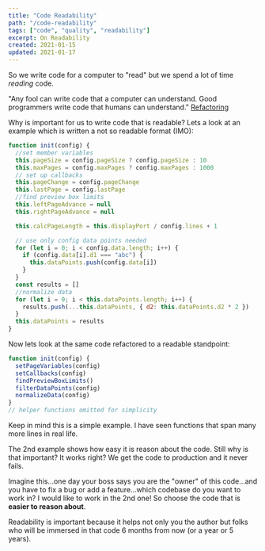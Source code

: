 ```yaml
---
title: "Code Readability"
path: "/code-readability"
tags: ["code", "quality", "readability"]
excerpt: On Readability
created: 2021-01-15
updated: 2021-01-17
---
```


So we write code for a computer to "read" but we spend a lot of time _reading_ code.

"Any fool can write code that a computer can understand. Good programmers write code that humans can understand." [Refactoring](https://www.amazon.com/Refactoring-Improving-Existing-Addison-Wesley-Signature/dp/0134757599/ref=sr_1_1?crid=3156HZVMBA6BK&dchild=1&keywords=refactoring+martin+fowler&qid=1610942888&sprefix=refactoring%2Caps%2C223&sr=8-1)

Why is important for us to write code that is readable? Lets a look at an example which is written a not so readable format (IMO):

```javascript
function init(config) {
  //set member variables
  this.pageSize = config.pageSize ? config.pageSize : 10
  this.maxPages = config.maxPages ? config.maxPages : 1000
  // set up callbacks
  this.pageChange = config.pageChange
  this.lastPage = config.lastPage
  //find preview box limits
  this.leftPageAdvance = null
  this.rightPageAdvance = null

  this.calcPageLength = this.displayPort / config.lines + 1

  // use only config data points needed
  for (let i = 0; i < config.data.length; i++) {
    if (config.data[i].d1 === "abc") {
      this.dataPoints.push(config.data[i])
    }
  }
  const results = []
  //normalize data
  for (let i = 0; i < this.dataPoints.length; i++) {
    results.push(...this.dataPoints, { d2: this.dataPoints.d2 * 2 })
  }
  this.dataPoints = results
}
```

Now lets look at the same code refactored to a readable standpoint:

```javascript
function init(config) {
  setPageVariables(config)
  setCallbacks(config)
  findPreviewBoxLimits()
  filterDataPoints(config)
  normalizeData(config)
}
// helper functions omitted for simplicity
```

Keep in mind this is a simple example. I have seen functions that span many more lines in real life.

The 2nd example shows how easy it is reason about the code. Still why is that important? It works right? We get the code to production and it never fails.

Imagine this...one day your boss says you are the "owner" of this code...and you have to fix a bug or add a feature...which codebase do you want to work in? I would like to work in the 2nd one! So choose the code that is **easier to reason about**.

Readability is important because it helps not only you the author but folks who will be immersed in that code 6 months from now (or a year or 5 years).
